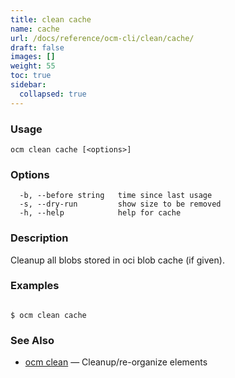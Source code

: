 ```yaml
---
title: clean cache
name: cache
url: /docs/reference/ocm-cli/clean/cache/
draft: false
images: []
weight: 55
toc: true
sidebar:
  collapsed: true
---
```

### Usage

```
ocm clean cache [<options>]
```

### Options

```
  -b, --before string   time since last usage
  -s, --dry-run         show size to be removed
  -h, --help            help for cache
```

### Description


Cleanup all blobs stored in oci blob cache (if given).
	

### Examples

```

$ ocm clean cache

```

### See Also

* [ocm clean](/docs/reference/ocm-cli/clean/)	 &mdash; Cleanup/re-organize elements

